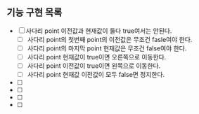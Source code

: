 ## 기능 구현 목록

- [ ] 사다리 point 이전값과 현재값이 둘다 true여서는 안된다.
    - [ ] 사다리 point의 첫번째 point의 이전값은 무조건 fasle여야 한다.
    - [ ] 사다리 point의 마지막 point 현재값은 무조건 false여야 한다.
    - [ ] 사다리 point 현재값이 true이면 오른쪽으로 이동한다.
    - [ ] 사다리 point 이전값이 true이면 왼쪽으로 이동한다.
    - [ ] 사다리 point 현재값 이전값이 모두 false면 정지한다.
- [ ] 
- [ ] 
- [ ]
- [ ]

